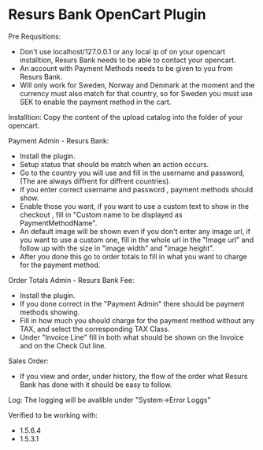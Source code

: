 Resurs Bank OpenCart Plugin
===============

Pre Requsitions:
* Don't use localhost/127.0.0.1 or any local ip of on your opencart installtion, Resurs Bank needs to be able to contact your opencart.
* An account with Payment Methods needs to be given to you from Resurs Bank.
* Will only work for Sweden, Norway and Denmark at the moment and the currency must also match for that country, so for Sweden you must use SEK to enable the payment method in the cart.

Installtion:
Copy the content of the upload catalog into the folder of your opencart.


Payment Admin - Resurs Bank: 
* Install the plugin.
* Setup status that should be match when an action occurs.
* Go to the country you will use and fill in the username and password, (The are always diffrent for diffrent countries).
* If you enter correct username and password , payment methods should show. 
* Enable those you want,  if you want to use a custom text to show in the checkout , fill in "Custom name to be displayed as PaymentMethodName".
* An default image will be shown even if you don't enter any image url, if you want to use a custom one, fill in the whole url in the "Image url" and follow up with the size in "image width" and "image height".
* After you done this go to order totals to fill in what you want to charge for the payment method.
		
Order Totals Admin - Resurs Bank Fee:
* Install the plugin.
* If you done correct in the "Payment Admin" there should be payment methods showing.
* Fill in how much you should charge for the payment method without any TAX, and select the corresponding TAX Class.
* Under "Invoice Line" fill in both what should be shown on the Invoice and on the Check Out line.
	
Sales Order:
* If you view and order, under history, the flow of the order what Resurs Bank has done with it should be easy to follow.

Log:
The logging will be avalible under "System->Error Loggs"
	
	
Verified to be working with:

* 1.5.6.4
* 1.5.3.1